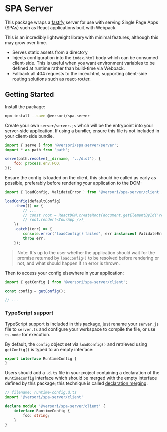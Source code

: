 # SPA Server

This package wraps a [fastify][fastify] server for use with serving Single Page Apps (SPAs) such as React applications
built with Webpack.

This is an incredibly lightweight library with minimal features, although this may grow over time.

- Serves static assets from a directory
- Injects configuration into the `index.html` body which can be consumed client-side. This is useful when you want
  environment variables to be defined at runtime rather than build-time via Webpack.
- Fallback all 404 requests to the index.html, supporting client-side routing solutions such as react-router.

## Getting Started

Install the package:

```sh
npm install --save @versori/spa-server
```

Create your own `server/server.js` which will be the entrypoint into your server-side application. If using a bundler,
ensure this file is not included in your client-side bundle.

```js
import { serve } from '@versori/spa-server/server';
import * as path from 'path';

serve(path.resolve(__dirname, '../dist'), {
    foo: process.env.FOO,
});
```

Ensure the config is loaded on the client, this should be called as early as possible, preferably before rendering your
application to the DOM:

```js
import { loadConfig, ValidateError } from '@versori/spa-server/client';

loadConfig(defaultConfig)
    .then(() => {
        // ...
        // const root = ReactDOM.createRoot(document.getElementById('root'));
        // root.render(<YourApp />);
    })
    .catch((err) => {
        console.error('loadConfig() failed', err instanceof ValidateError ? err.messages : err.message);
        throw err;
    });
```

> Note: It's up to the user whether the application should wait for the promise returned by `loadConfig()` to be
> resolved before rendering or not, and what should happen if an error is thrown.

Then to access your config elsewhere in your application:

```js
import { getConfig } from '@versori/spa-server/client';

const config = getConfig();

// ...
```

### TypeScript support

TypeScript support is included in this package, just rename your `server.js` file to `server.ts` and configure your
workspace to compile the file, or use `ts-node` for execution.

By default, the `config` object set via `loadConfig()` and retrieved using `getConfig()` is typed to an empty interface:

```ts
export interface RuntimeConfig {
}
```

Users should add a `.d.ts` file in your project containing a declaration of the `RuntimeConfig` interface which should
be merged with the empty interface defined by this package; this technique is called 
[declaration merging][declaration merging].

```ts
// filename: runtime-config.d.ts
import '@versori/spa-server/client';

declare module '@versori/spa-server/client' {
    interface RuntimeConfig {
        foo: string;
    }
}
```

[fastify]: https://www.fastify.io

[declaration merging]: https://www.typescriptlang.org/docs/handbook/declaration-merging.html
